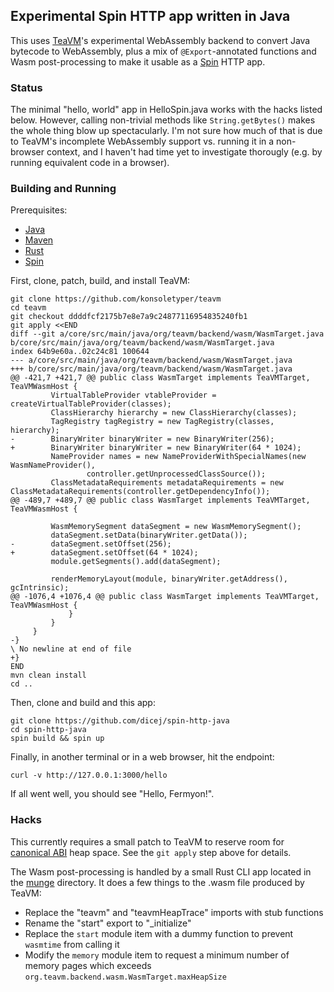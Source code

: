 ## Experimental Spin HTTP app written in Java

This uses [TeaVM](https://github.com/konsoletyper/teavm)'s experimental
WebAssembly backend to convert Java bytecode to WebAssembly, plus a mix of
`@Export`-annotated functions and Wasm post-processing to make it usable as a
[Spin](https://github.com/fermyon/spin) HTTP app.

### Status

The minimal "hello, world" app in HelloSpin.java works with the hacks listed
below.  However, calling non-trivial methods like `String.getBytes()` makes the
whole thing blow up spectacularly.  I'm not sure how much of that is due to
TeaVM's incomplete WebAssembly support vs. running it in a non-browser context,
and I haven't had time yet to investigate thorougly (e.g. by running equivalent
code in a browser).

### Building and Running

Prerequisites:

- [Java](https://openjdk.org/install/)
- [Maven](https://maven.apache.org/)
- [Rust](https://rustup.rs/)
- [Spin](https://github.com/fermyon/spin/releases)

First, clone, patch, build, and install TeaVM:

```
git clone https://github.com/konsoletyper/teavm
cd teavm
git checkout ddddfcf2175b7e8e7a9c24877116954835240fb1
git apply <<END
diff --git a/core/src/main/java/org/teavm/backend/wasm/WasmTarget.java b/core/src/main/java/org/teavm/backend/wasm/WasmTarget.java
index 64b9e60a..02c24c81 100644
--- a/core/src/main/java/org/teavm/backend/wasm/WasmTarget.java
+++ b/core/src/main/java/org/teavm/backend/wasm/WasmTarget.java
@@ -421,7 +421,7 @@ public class WasmTarget implements TeaVMTarget, TeaVMWasmHost {
         VirtualTableProvider vtableProvider = createVirtualTableProvider(classes);
         ClassHierarchy hierarchy = new ClassHierarchy(classes);
         TagRegistry tagRegistry = new TagRegistry(classes, hierarchy);
-        BinaryWriter binaryWriter = new BinaryWriter(256);
+        BinaryWriter binaryWriter = new BinaryWriter(64 * 1024);
         NameProvider names = new NameProviderWithSpecialNames(new WasmNameProvider(),
                 controller.getUnprocessedClassSource());
         ClassMetadataRequirements metadataRequirements = new ClassMetadataRequirements(controller.getDependencyInfo());
@@ -489,7 +489,7 @@ public class WasmTarget implements TeaVMTarget, TeaVMWasmHost {

         WasmMemorySegment dataSegment = new WasmMemorySegment();
         dataSegment.setData(binaryWriter.getData());
-        dataSegment.setOffset(256);
+        dataSegment.setOffset(64 * 1024);
         module.getSegments().add(dataSegment);

         renderMemoryLayout(module, binaryWriter.getAddress(), gcIntrinsic);
@@ -1076,4 +1076,4 @@ public class WasmTarget implements TeaVMTarget, TeaVMWasmHost {
             }
         }
     }
-}
\ No newline at end of file
+}
END
mvn clean install
cd ..
```

Then, clone and build and this app:

```
git clone https://github.com/dicej/spin-http-java
cd spin-http-java
spin build && spin up
```

Finally, in another terminal or in a web browser, hit the endpoint:

```
curl -v http://127.0.0.1:3000/hello
```

If all went well, you should see "Hello, Fermyon!".

### Hacks

This currently requires a small patch to TeaVM to reserve room for [canonical
ABI](https://github.com/WebAssembly/component-model/blob/main/design/mvp/CanonicalABI.md)
heap space.  See the `git apply` step above for details.

The Wasm post-processing is handled by a small Rust CLI app located in the
[munge](./munge) directory.  It does a few things to the .wasm file produced by
TeaVM:

- Replace the "teavm" and "teavmHeapTrace" imports with stub functions
- Rename the "start" export to "_initialize"
- Replace the `start` module item with a dummy function to prevent `wasmtime` from calling it
- Modify the `memory` module item to request a minimum number of memory pages which exceeds `org.teavm.backend.wasm.WasmTarget.maxHeapSize`
